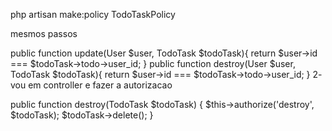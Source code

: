 php artisan make:policy TodoTaskPolicy

mesmos passos

 public function update(User $user, TodoTask $todoTask){
        return $user->id === $todoTask->todo->user_id;
    }
    public function destroy(User $user, TodoTask $todoTask){
        return $user->id === $todoTask->todo->user_id;
    }
2- vou em controller e fazer a autorizacao

 public function destroy(TodoTask $todoTask)
    {
        $this->authorize('destroy', $todoTask);
        $todoTask->delete();
    }